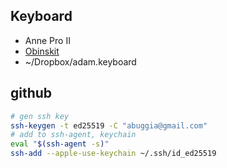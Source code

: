


## Keyboard
  - Anne Pro II
  - [Obinskit](https://getannepro.com/pages/obinskit)
  - ~/Dropbox/adam.keyboard

## github
```bash
# gen ssh key 
ssh-keygen -t ed25519 -C "abuggia@gmail.com"
# add to ssh-agent, keychain
eval "$(ssh-agent -s)"
ssh-add --apple-use-keychain ~/.ssh/id_ed25519
```
